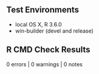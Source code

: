 ## Test Environments
* local OS X, R 3.6.0
* win-builder (devel and release)

## R CMD Check Results
0 errors | 0 warnings | 0 notes